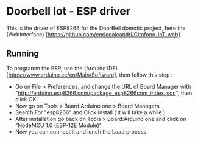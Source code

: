 # Doorbell Iot - ESP driver

This is the driver of ESP8266 for the DoorBell domotic project, here the (WebInterface) [https://github.com/enricoaleandri/Citofono-IoT-web].


## Running

To programm the ESP, use the (Arduino IDE)[https://www.arduino.cc/en/Main/Software], then follow this step :
* Go on File > Preferences, and change the URL of Board Manager with "http://arduino.esp8266.com/package_esp8266com_index.json", then click OK
* Now go on Tools > Board:Arduino one > Board Managers
* Search For "esp8266" and Click Install ( it will take a while )
* After installation go back on Tools > Board:Arduino one and click on "NodeMCU 1.0 (ESP-12E Module)"
* Now you can connect it and lunch the Load process



